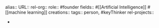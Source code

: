 alias::
URL::
rel-org::
role:: #founder
fields:: #[[Artificial Intelligence]] #[[machine learning]]
creations::
tags:: person, #keyThinker
rel-projects::


-
